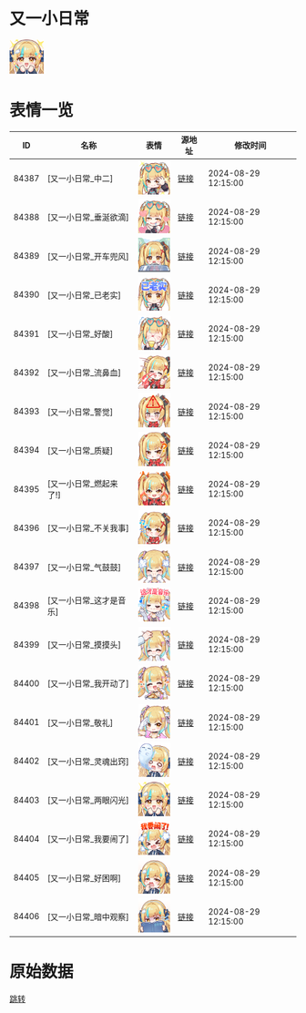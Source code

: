 # 又一小日常

<img src="./cover.png" height="60" alt="cover" />

# 表情一览

|ID|名称|表情|源地址|修改时间|
|----|----|----|----|----|
|84387|[又一小日常_中二]|<img src="./pic/084387_%5B又一小日常_中二%5D.png" height="60" alt="中二"/>|[链接](https://i0.hdslb.com/bfs/garb/c9c464d1b4f197982f2f3cc99a3a6c9aa8f2834a.png)|2024-08-29 12:15:00|
|84388|[又一小日常_垂涎欲滴]|<img src="./pic/084388_%5B又一小日常_垂涎欲滴%5D.png" height="60" alt="垂涎欲滴"/>|[链接](https://i0.hdslb.com/bfs/garb/6c3216842dedbb20df0aa49ace6fb373f63fdf03.png)|2024-08-29 12:15:00|
|84389|[又一小日常_开车兜风]|<img src="./pic/084389_%5B又一小日常_开车兜风%5D.png" height="60" alt="开车兜风"/>|[链接](https://i0.hdslb.com/bfs/garb/135b1d3502389c042358c11d1f4351b8642af563.png)|2024-08-29 12:15:00|
|84390|[又一小日常_已老实]|<img src="./pic/084390_%5B又一小日常_已老实%5D.png" height="60" alt="已老实"/>|[链接](https://i0.hdslb.com/bfs/garb/06dc0436092d241ce748acdee6debe464392b80f.png)|2024-08-29 12:15:00|
|84391|[又一小日常_好酸]|<img src="./pic/084391_%5B又一小日常_好酸%5D.png" height="60" alt="好酸"/>|[链接](https://i0.hdslb.com/bfs/garb/aa2609ee47b67dc8468099665b2f4fc6e08458d8.png)|2024-08-29 12:15:00|
|84392|[又一小日常_流鼻血]|<img src="./pic/084392_%5B又一小日常_流鼻血%5D.png" height="60" alt="流鼻血"/>|[链接](https://i0.hdslb.com/bfs/garb/ee1d67a5fcbf2c9ae13fa09381cd340e31679a6b.png)|2024-08-29 12:15:00|
|84393|[又一小日常_警觉]|<img src="./pic/084393_%5B又一小日常_警觉%5D.png" height="60" alt="警觉"/>|[链接](https://i0.hdslb.com/bfs/garb/98f0d4402a6ea0dc753bfc521a2413b11f89442f.png)|2024-08-29 12:15:00|
|84394|[又一小日常_质疑]|<img src="./pic/084394_%5B又一小日常_质疑%5D.png" height="60" alt="质疑"/>|[链接](https://i0.hdslb.com/bfs/garb/9ddb922a3518062c6c794518dafb5fa8e684be93.png)|2024-08-29 12:15:00|
|84395|[又一小日常_燃起来了!]|<img src="./pic/084395_%5B又一小日常_燃起来了!%5D.png" height="60" alt="燃起来了!"/>|[链接](https://i0.hdslb.com/bfs/garb/a06c4ebb402d4ffd7a433ca4f9cf06c51dcfd04a.png)|2024-08-29 12:15:00|
|84396|[又一小日常_不关我事]|<img src="./pic/084396_%5B又一小日常_不关我事%5D.png" height="60" alt="不关我事"/>|[链接](https://i0.hdslb.com/bfs/garb/6cacfe300b235d0a4df5c17ee79efb7794a1fba4.png)|2024-08-29 12:15:00|
|84397|[又一小日常_气鼓鼓]|<img src="./pic/084397_%5B又一小日常_气鼓鼓%5D.png" height="60" alt="气鼓鼓"/>|[链接](https://i0.hdslb.com/bfs/garb/091ddee26ea992c8720538d2ccec635e1a71c7c7.png)|2024-08-29 12:15:00|
|84398|[又一小日常_这才是音乐]|<img src="./pic/084398_%5B又一小日常_这才是音乐%5D.png" height="60" alt="这才是音乐"/>|[链接](https://i0.hdslb.com/bfs/garb/ad8a1a7c6fb15c01179493f7bf38e9e4db702d83.png)|2024-08-29 12:15:00|
|84399|[又一小日常_摸摸头]|<img src="./pic/084399_%5B又一小日常_摸摸头%5D.png" height="60" alt="摸摸头"/>|[链接](https://i0.hdslb.com/bfs/garb/ff8c1a18a067a0f46071b0909da81369a83b0d53.png)|2024-08-29 12:15:00|
|84400|[又一小日常_我开动了]|<img src="./pic/084400_%5B又一小日常_我开动了%5D.png" height="60" alt="我开动了"/>|[链接](https://i0.hdslb.com/bfs/garb/1ad9a574c34b2f6ef517c0c238717ab0151c9591.png)|2024-08-29 12:15:00|
|84401|[又一小日常_敬礼]|<img src="./pic/084401_%5B又一小日常_敬礼%5D.png" height="60" alt="敬礼"/>|[链接](https://i0.hdslb.com/bfs/garb/17a75fd057d2567bbf4f6802af52eae982b25402.png)|2024-08-29 12:15:00|
|84402|[又一小日常_灵魂出窍]|<img src="./pic/084402_%5B又一小日常_灵魂出窍%5D.png" height="60" alt="灵魂出窍"/>|[链接](https://i0.hdslb.com/bfs/garb/23f8a71c354f7cf16bac6d210f53eef9367750d4.png)|2024-08-29 12:15:00|
|84403|[又一小日常_两眼闪光]|<img src="./pic/084403_%5B又一小日常_两眼闪光%5D.png" height="60" alt="两眼闪光"/>|[链接](https://i0.hdslb.com/bfs/garb/4f20ea7ac52a097e9eb4cccacb0a32c7fad85ac4.png)|2024-08-29 12:15:00|
|84404|[又一小日常_我要闹了]|<img src="./pic/084404_%5B又一小日常_我要闹了%5D.png" height="60" alt="我要闹了"/>|[链接](https://i0.hdslb.com/bfs/garb/56f26a3c51d946e39cae4f18d6c6a719a46e5e7f.png)|2024-08-29 12:15:00|
|84405|[又一小日常_好困啊]|<img src="./pic/084405_%5B又一小日常_好困啊%5D.png" height="60" alt="好困啊"/>|[链接](https://i0.hdslb.com/bfs/garb/1ddb96d3f1ccc443e234895288e5c61b84688bc0.png)|2024-08-29 12:15:00|
|84406|[又一小日常_暗中观察]|<img src="./pic/084406_%5B又一小日常_暗中观察%5D.png" height="60" alt="暗中观察"/>|[链接](https://i0.hdslb.com/bfs/garb/e46c0d62f3a021d582d5132bd38937bb3c425eb0.png)|2024-08-29 12:15:00|

# 原始数据

[跳转](./raw.json)

